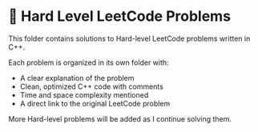 # 🔴 Hard Level LeetCode Problems

This folder contains solutions to Hard-level LeetCode problems written in C++.

Each problem is organized in its own folder with:
- A clear explanation of the problem
- Clean, optimized C++ code with comments
- Time and space complexity mentioned
- A direct link to the original LeetCode problem

More Hard-level problems will be added as I continue solving them.
